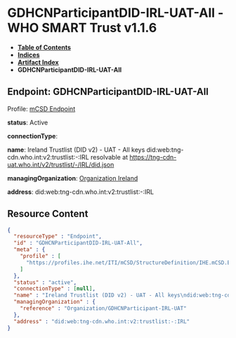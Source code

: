 # GDHCNParticipantDID-IRL-UAT-All - WHO SMART Trust v1.1.6

* [**Table of Contents**](toc.md)
* [**Indices**](indices.md)
* [**Artifact Index**](artifacts.md)
* **GDHCNParticipantDID-IRL-UAT-All**

## Endpoint: GDHCNParticipantDID-IRL-UAT-All

Profile: [mCSD Endpoint](https://profiles.ihe.net/ITI/mCSD/4.0.0/StructureDefinition-IHE.mCSD.Endpoint.html)

**status**: Active

**connectionType**: 

**name**: Ireland Trustlist (DID v2) - UAT - All keys did:web:tng-cdn.who.int:v2:trustlist:-:IRL resolvable at https://tng-cdn-uat.who.int/v2/trustlist/-/IRL/did.json

**managingOrganization**: [Organization Ireland](Organization-GDHCNParticipant-IRL-UAT.md)

**address**: did:web:tng-cdn.who.int:v2:trustlist:-:IRL



## Resource Content

```json
{
  "resourceType" : "Endpoint",
  "id" : "GDHCNParticipantDID-IRL-UAT-All",
  "meta" : {
    "profile" : [
      "https://profiles.ihe.net/ITI/mCSD/StructureDefinition/IHE.mCSD.Endpoint"
    ]
  },
  "status" : "active",
  "connectionType" : [null],
  "name" : "Ireland Trustlist (DID v2) - UAT - All keys\ndid:web:tng-cdn.who.int:v2:trustlist:-:IRL\nresolvable at https://tng-cdn-uat.who.int/v2/trustlist/-/IRL/did.json",
  "managingOrganization" : {
    "reference" : "Organization/GDHCNParticipant-IRL-UAT"
  },
  "address" : "did:web:tng-cdn.who.int:v2:trustlist:-:IRL"
}

```
